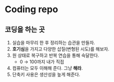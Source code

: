 Coding repo
============================
코딩을 하는 곳
----------------------------

1. 실습을 마무리 한 후 정리하는 습관을 만들자.
2. **호기심**을 가지고 다양한 삽질(변형된 시도)를 해보자.
3. 원 상태로 복구하고 반복 연습을 통해 숙달한다. 
   - 0 → 100까지 내가 직접
4. 컴퓨터는 모두 이해해 준다. 그냥 **해라**.
5. 단축키 사용은 생산성을 높게 해준다.